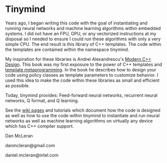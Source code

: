 <html>
<body>
<h1>Tinymind</h1>
<p>Years ago, I began writing this code with the goal of instantiating and running neural networks and machine learning algorithms within embedded systems. I did not have an FPU, GPU, or any vectorized instructions at my disposal so I needed to ensure I could run these algorithms with only a very simple CPU. The end result is this library of C++ templates. The code within the templates are contained within the namespace tinymind.</p>
<p>My inspiration for these libraries is Andrei Alexandrescu's <a href="https://en.wikipedia.org/wiki/Modern_C%2B%2B_Design">Modern C++ Design</a>. This book was my first exposure to the power of C++ templates and <a href="https://en.wikipedia.org/wiki/Template_metaprogramming">template metaprogramming</a>. In the book he describes how to design your code using policy classes as template parameters to customize behavior. I used this idea to make the code within these libraries as small and efficient as possible.</p>
<p>Today, tinymind provides: Feed-forward neural networks, recurrent neural networks, Q format, and Q learning.</p>
<p>See the <a href="https://github.com/danmcleran/tinymind/wiki">wiki pages</a> and tutorials which document how the code is designed as well as how to use the code within tinymind to instantiate and run neural networks as well as machine learning algorithms on virtually any device which has C++ compiler support.</p>
<p>Dan McLeran</p>
<p>danmcleran@gmail.com</p>
<p>daniel.mcleran@intel.com</p>
</body>
</html>
